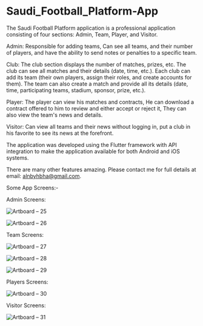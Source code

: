 # Saudi_Football_Platform-App

The Saudi Football Platform application is a professional application consisting of four sections: Admin, Team, Player, and Visitor.

Admin: Responsible for adding teams, Can see all teams, and their number of players, and have the ability to send notes or penalties to a specific team.

Club: The club section displays the number of matches, prizes, etc. The club can see all matches and their details (date, time, etc.). Each club can add its team (their own players, assign their roles, and create accounts for them). The team can also create a match and provide all its details (date, time, participating teams, stadium, sponsor, prize, etc.).

Player: The player can view his matches and contracts, He can download a contract offered to him to review and either accept or reject it, They can also view the team's news and details.

Visitor: Can view all teams and their news without logging in, put a club in his favorite to see its news at the forefront.

The application was developed using the Flutter framework with API integration to make the application available for both Android and iOS systems.

There are many other features amazing. Please contact me for full details at email: alnbyhbha@gmail.com.

Some App Screens:-

Admin Screens:

![Artboard – 25](https://github.com/BahaaAlnabeeh/Saudi_Football_Platform-App/assets/42490211/ff416b7a-b146-4283-9f8f-9c43bfacd490)

![Artboard – 26](https://github.com/BahaaAlnabeeh/Saudi_Football_Platform-App/assets/42490211/3976073e-1caa-4567-8d84-0e0f981aaace)

Team Screens:

![Artboard – 27](https://github.com/BahaaAlnabeeh/Saudi_Football_Platform-App/assets/42490211/02d5a554-4372-41e3-a05f-7f56a58b60df)

![Artboard – 28](https://github.com/BahaaAlnabeeh/Saudi_Football_Platform-App/assets/42490211/0f56c730-7553-438c-8b2e-d9daad4bc427)

![Artboard – 29](https://github.com/BahaaAlnabeeh/Saudi_Football_Platform-App/assets/42490211/88d0eddc-3a32-48d7-b27e-eca31d44cda1)

Players Screens:

![Artboard – 30](https://github.com/BahaaAlnabeeh/Saudi_Football_Platform-App/assets/42490211/a926c14c-bc42-4a30-a107-983006536824)

Visitor Screens:

![Artboard – 31](https://github.com/BahaaAlnabeeh/Saudi_Football_Platform-App/assets/42490211/c49fcf3d-0466-4a6c-848b-31b17ebdb111)




